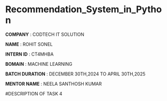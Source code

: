 # Recommendation_System_in_Python

**COMPANY** : CODTECH IT SOLUTION

**NAME** : ROHIT SONEL

**INTERN ID** : CT4MHBA

**BOMAIN** : MACHINE LEARNING

**BATCH DURATION** : DECEMBER 30TH,2024 TO APRIL 30TH,2025

**MENTOR NAME** : NEELA SANTHOSH KUMAR

#DESCRIPTION OF TASK 4

